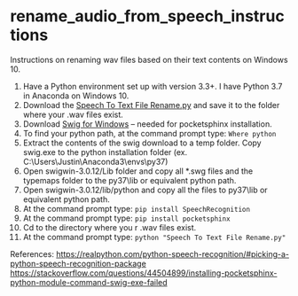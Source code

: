 # rename_audio_from_speech_instructions
Instructions on renaming wav files based on their text contents on Windows 10.

1.	Have a Python environment set up with version 3.3+.  I have Python 3.7 in Anaconda on Windows 10.
2.	Download the [Speech To Text File Rename.py](https://raw.githubusercontent.com/JustinB4/rename_audio_from_speech_instructions/main/Speech%20To%20Text%20File%20Rename.py) and save it to the folder where your .wav files exist.
3.	Download [Swig for Windows](https://netix.dl.sourceforge.net/project/swig/swigwin/swigwin-3.0.12/swigwin-3.0.12.zip) – needed for pocketsphinx installation.
4.	To find your python path, at the command prompt type: `Where python`
5.	Extract the contents of the swig download to a temp folder.  Copy swig.exe to the python installation folder (ex. C:\Users\Justin\Anaconda3\envs\py37\)
6.	Open swigwin-3.0.12/Lib folder and copy all *.swg files and the typemaps folder to the py37\lib or equivalent python path.
7.	Open swigwin-3.0.12/lib/python and copy all the files to py37\lib or equivalent python path.
8.	At the command prompt type: `pip install SpeechRecognition`
9.	At the command prompt type: `pip install pocketsphinx`
10.	Cd to the directory where you r .wav files exist.
11.	At the command prompt type: `python "Speech To Text File Rename.py"`

References:
https://realpython.com/python-speech-recognition/#picking-a-python-speech-recognition-package
https://stackoverflow.com/questions/44504899/installing-pocketsphinx-python-module-command-swig-exe-failed

